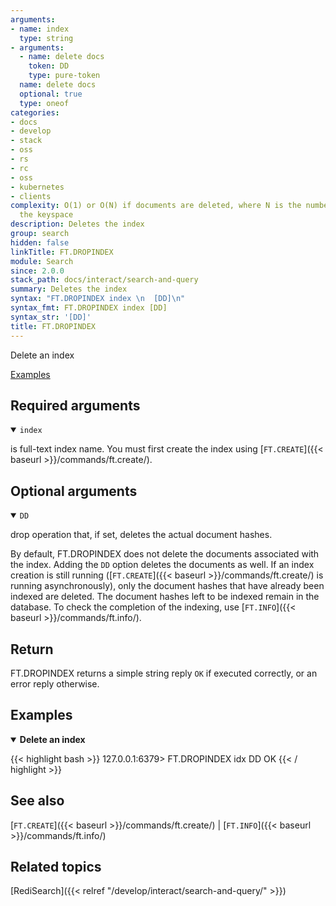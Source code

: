 ```yaml
---
arguments:
- name: index
  type: string
- arguments:
  - name: delete docs
    token: DD
    type: pure-token
  name: delete docs
  optional: true
  type: oneof
categories:
- docs
- develop
- stack
- oss
- rs
- rc
- oss
- kubernetes
- clients
complexity: O(1) or O(N) if documents are deleted, where N is the number of keys in
  the keyspace
description: Deletes the index
group: search
hidden: false
linkTitle: FT.DROPINDEX
module: Search
since: 2.0.0
stack_path: docs/interact/search-and-query
summary: Deletes the index
syntax: "FT.DROPINDEX index \n  [DD]\n"
syntax_fmt: FT.DROPINDEX index [DD]
syntax_str: '[DD]'
title: FT.DROPINDEX
---
```


Delete an index

[Examples](#examples)

## Required arguments

<details open>
<summary><code>index</code></summary>

is full-text index name. You must first create the index using [`FT.CREATE`]({{< baseurl >}}/commands/ft.create/).
</details>

## Optional arguments

<details open>
<summary><code>DD</code></summary>

drop operation that, if set, deletes the actual document hashes.

By default, FT.DROPINDEX does not delete the documents associated with the index. Adding the `DD` option deletes the documents as well. 
If an index creation is still running ([`FT.CREATE`]({{< baseurl >}}/commands/ft.create/) is running asynchronously), only the document hashes that have already been indexed are deleted. 
The document hashes left to be indexed remain in the database.
To check the completion of the indexing, use [`FT.INFO`]({{< baseurl >}}/commands/ft.info/).

</details>

## Return

FT.DROPINDEX returns a simple string reply `OK` if executed correctly, or an error reply otherwise.

## Examples

<details open>
<summary><b>Delete an index</b></summary>

{{< highlight bash >}}
127.0.0.1:6379> FT.DROPINDEX idx DD
OK
{{< / highlight >}}
</details>

## See also

[`FT.CREATE`]({{< baseurl >}}/commands/ft.create/) | [`FT.INFO`]({{< baseurl >}}/commands/ft.info/)

## Related topics

[RediSearch]({{< relref "/develop/interact/search-and-query/" >}})

